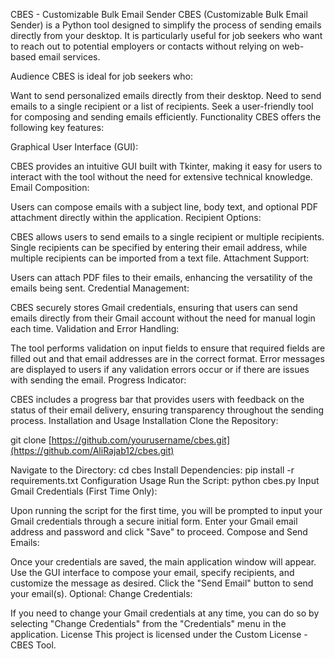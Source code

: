 CBES - Customizable Bulk Email Sender
CBES (Customizable Bulk Email Sender) is a Python tool designed to simplify the process of sending emails directly from your desktop. It is particularly useful for job seekers who want to reach out to potential employers or contacts without relying on web-based email services.

Audience
CBES is ideal for job seekers who:

Want to send personalized emails directly from their desktop.
Need to send emails to a single recipient or a list of recipients.
Seek a user-friendly tool for composing and sending emails efficiently.
Functionality
CBES offers the following key features:

Graphical User Interface (GUI):

CBES provides an intuitive GUI built with Tkinter, making it easy for users to interact with the tool without the need for extensive technical knowledge.
Email Composition:

Users can compose emails with a subject line, body text, and optional PDF attachment directly within the application.
Recipient Options:

CBES allows users to send emails to a single recipient or multiple recipients.
Single recipients can be specified by entering their email address, while multiple recipients can be imported from a text file.
Attachment Support:

Users can attach PDF files to their emails, enhancing the versatility of the emails being sent.
Credential Management:

CBES securely stores Gmail credentials, ensuring that users can send emails directly from their Gmail account without the need for manual login each time.
Validation and Error Handling:

The tool performs validation on input fields to ensure that required fields are filled out and that email addresses are in the correct format.
Error messages are displayed to users if any validation errors occur or if there are issues with sending the email.
Progress Indicator:

CBES includes a progress bar that provides users with feedback on the status of their email delivery, ensuring transparency throughout the sending process.
Installation and Usage
Installation
Clone the Repository:

git clone [https://github.com/yourusername/cbes.git](https://github.com/AliRajab12/cbes.git)

Navigate to the Directory:
cd cbes
Install Dependencies:
pip install -r requirements.txt
Configuration
Usage
Run the Script:
python cbes.py
Input Gmail Credentials (First Time Only):

Upon running the script for the first time, you will be prompted to input your Gmail credentials through a secure initial form.
Enter your Gmail email address and password and click "Save" to proceed.
Compose and Send Emails:

Once your credentials are saved, the main application window will appear.
Use the GUI interface to compose your email, specify recipients, and customize the message as desired.
Click the "Send Email" button to send your email(s).
Optional: Change Credentials:

If you need to change your Gmail credentials at any time, you can do so by selecting "Change Credentials" from the "Credentials" menu in the application.
License
This project is licensed under the Custom License - CBES Tool.
